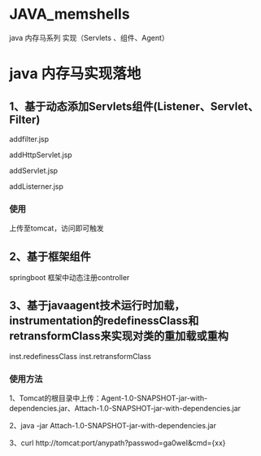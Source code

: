 # JAVA_memshells
java 内存马系列 实现（Servlets 、组件、Agent）

# java 内存马实现落地
## 1、基于动态添加Servlets组件(Listener、Servlet、Filter)
addfilter.jsp

addHttpServlet.jsp

addServlet.jsp

addListerner.jsp

### 使用
上传至tomcat，访问即可触发
## 2、基于框架组件

springboot 框架中动态注册controller

## 3、基于javaagent技术运行时加载，instrumentation的redefinessClass和retransformClass来实现对类的重加载或重构

inst.redefinessClass 
inst.retransformClass

### 使用方法
1、Tomcat的根目录中上传：Agent-1.0-SNAPSHOT-jar-with-dependencies.jar、Attach-1.0-SNAPSHOT-jar-with-dependencies.jar

2、java -jar Attach-1.0-SNAPSHOT-jar-with-dependencies.jar

3、curl http://tomcat:port/anypath?passwod=ga0weI&cmd={xx}
